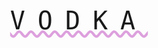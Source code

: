 
<html>
<head><title>Exercise 8</title>
<style>
.logo {
  text-transform: uppercase;
  font-family: monospace;
  text-align: center;
  font-weight: 100;
  font-size: 40px;
  letter-spacing: 20px;
  text-decoration: underline wavy plum;
}
</style>
</head>
<body>
<div class="logo">Vodka</div>
</body>
</html>
